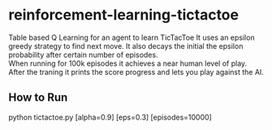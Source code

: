 # reinforcement-learning-tictactoe
Table based Q Learning for an agent to learn TicTacToe
It uses an epsilon greedy strategy to find next move. It also decays the initial the epsilon probability after certain number of episodes. \
When running for 100k episodes it achieves a near human level of play.\
After the traning it prints the score progress and lets you play against the AI.
## How to Run
python tictactoe.py [alpha=0.9] [eps=0.3] [episodes=10000]